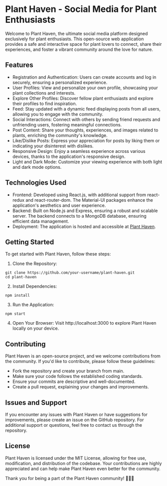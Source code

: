 # Plant Haven - Social Media for Plant Enthusiasts
Welcome to Plant Haven, the ultimate social media platform designed exclusively for plant enthusiasts. This open-source web application provides a safe and interactive space for plant lovers to connect, share their experiences, and foster a vibrant community around the love for nature.

## Features
- Registration and Authentication: Users can create accounts and log in securely, ensuring a personalized experience.
- User Profiles: View and personalize your own profile, showcasing your plant collections and interests.
- Explore Other Profiles: Discover fellow plant enthusiasts and explore their profiles to find inspiration.
- Feed: Stay updated with a dynamic feed displaying posts from all users, allowing you to engage with the community.
- Social Interactions: Connect with others by sending friend requests and unfriending users, fostering meaningful connections.
- Post Content: Share your thoughts, experiences, and images related to plants, enriching the community's knowledge.
- Like/Dislike Posts: Express your appreciation for posts by liking them or indicating your disinterest with dislikes.
- Responsive Design: Enjoy a seamless experience across various devices, thanks to the application's responsive design.
- Light and Dark Mode: Customize your viewing experience with both light and dark mode options.
  
## Technologies Used
- Frontend: Developed using React.js, with additional support from react-redux and react-router-dom. The Material-UI packages enhance the application's aesthetics and user experience.
- Backend: Built on Node.js and Express, ensuring a robust and scalable server. The backend connects to a MongoDB database, ensuring efficient data management.
- Deployment: The application is hosted and accessible at [Plant Haven](https://the-plant-haven.netlify.app/).

## Getting Started
To get started with Plant Haven, follow these steps:

1. Clone the Repository:
```
git clone https://github.com/your-username/plant-haven.git
cd plant-haven
```
2. Install Dependencies:
```
npm install
```
3. Run the Application:
```
npm start
```
4. Open Your Browser:
Visit http://localhost:3000 to explore Plant Haven locally on your device.

## Contributing
Plant Haven is an open-source project, and we welcome contributions from the community. If you'd like to contribute, please follow these guidelines:

- Fork the repository and create your branch from main.
- Make sure your code follows the established coding standards.
- Ensure your commits are descriptive and well-documented.
- Create a pull request, explaining your changes and improvements.
  
## Issues and Support
If you encounter any issues with Plant Haven or have suggestions for improvements, please create an issue on the GitHub repository. For additional support or questions, feel free to contact us through the repository.

## License
Plant Haven is licensed under the MIT License, allowing for free use, modification, and distribution of the codebase. Your contributions are highly appreciated and can help make Plant Haven even better for the community.

Thank you for being a part of the Plant Haven community! 🌱🌿🌸
